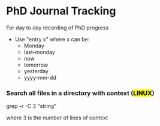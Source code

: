 # PhD Journal Tracking

For day to day recording of PhD progress
- Use "entry x" where x can be:
  - Monday
  - last-monday
  - now
  - tomorrow
  - yesterday
  - yyyy-mm-dd

### Search all files in a directory with context (<mark>LINUX</mark>)

grep -r -C 3 "string" 

where 3 is the number of lines of context